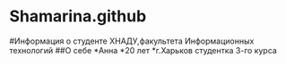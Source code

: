 # Shamarina.github
#Информация о студенте ХНАДУ,факультета Информационных технологий
##О себе
*Анна
*20 лет
*г.Харьков
студентка 3-го курса
